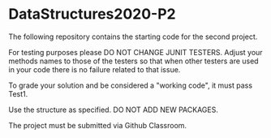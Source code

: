# DataStructures2020-P2

The following repository contains the starting code for the second project.

For testing purposes please DO NOT CHANGE JUNIT TESTERS. Adjust your methods names to those of the testers so that when other testers are used in your code there is no failure related to that issue.

To grade your solution and be considered a "working code", it must pass Test1. 

Use the structure as specified. DO NOT ADD NEW PACKAGES.

The project must be submitted via Github Classroom. 
